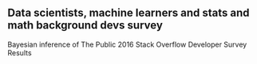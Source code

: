 ## Data scientists, machine learners and stats and math background devs survey

Bayesian inference of The Public 2016 Stack Overflow Developer Survey Results
